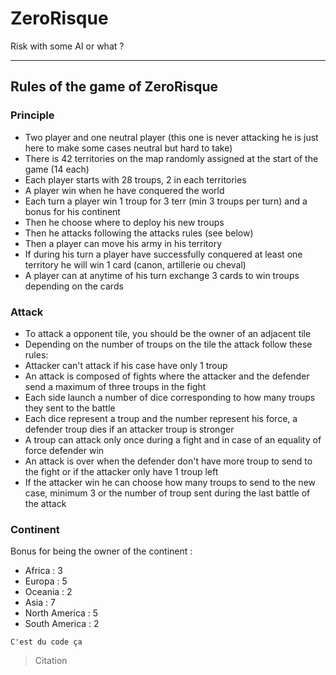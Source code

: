 # ZeroRisque
Risk with some AI or what ?
***
## Rules of the game of ZeroRisque
### Principle
* Two player and one neutral player (this one is never attacking he is just here to make some cases neutral but hard to take)
* There is 42 territories on the map randomly assigned at the start of the game (14 each)
* Each player starts with 28 troups, 2 in each territories
* A player win when he have conquered the world 
* Each turn a player win 1 troup for 3 terr (min 3 troups per turn) and a bonus for his continent
* Then he choose where to deploy his new troups
* Then he attacks following the attacks rules (see below) 
* Then a player can move his army in his territory
* If during his turn a player have successfully conquered at least one territory he will win 1 card (canon, artillerie ou cheval)
* A player can at anytime of his turn exchange 3 cards to win troups depending on the cards 

### Attack
* To attack a opponent tile, you should be the owner of an adjacent tile
* Depending on the number of troups on the tile the attack follow these rules:
* Attacker can't attack if his case have only 1 troup
* An attack is composed of fights where the attacker and the defender send a maximum of three troups in the fight
* Each side launch a number of dice corresponding to how many troups they sent to the battle
* Each dice represent a troup and the number represent his force, a defender troup dies if an attacker troup is stronger
* A troup can attack only once during a fight and in case of an equality of force defender win
* An attack is over when the defender don't have more troup to send to the fight or if the attacker only have 1 troup left
* If the attacker win he can choose how many troups to send to the new case, minimum 3 or the number of troup sent during the last battle of the attack

### Continent 
Bonus for being the owner of the continent :
* Africa : 3
* Europa : 5
* Oceania : 2 
* Asia : 7
* North America : 5 
* South America : 2




```
C'est du code ça
```

> Citation
